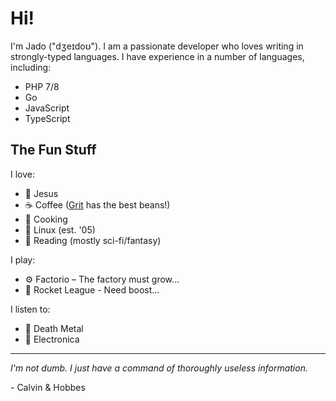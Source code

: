 # Hi!

I'm Jado ("dʒeɪdoʊ"). I am a passionate developer who loves writing in strongly-typed languages. I have experience in a number of languages, including:

- PHP 7/8
- Go
- JavaScript
- TypeScript

## The Fun Stuff

I love:

- 👑 Jesus
- ☕️ Coffee ([Grit](https://gritcoffee.com) has the best beans!)
- 🥘 Cooking
- 🐧 Linux (est. '05)
- 📖 Reading (mostly sci-fi/fantasy)

I play:

- ⚙️ Factorio – The factory must grow...
- 🥅 Rocket League - Need boost...

I listen to:

- 🎸 Death Metal
- 🎹 Electronica

---

_I'm not dumb. I just have a command of thoroughly useless information._ 

\- Calvin & Hobbes
